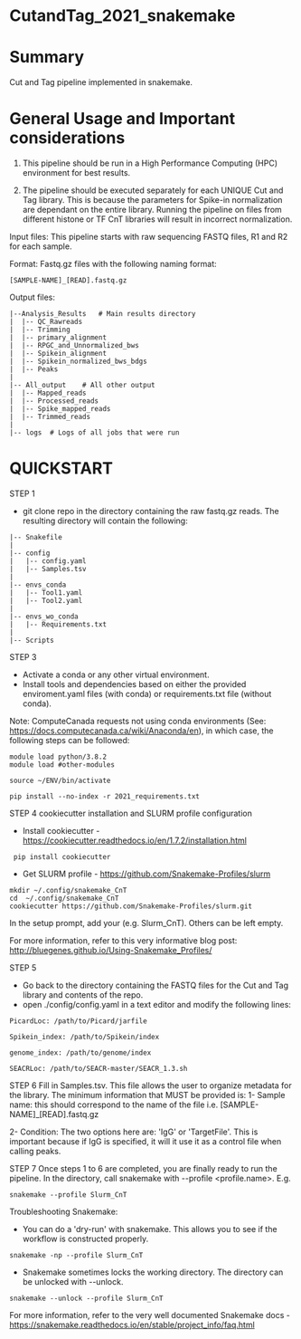 # CutandTag_2021_snakemake


# Summary
Cut and Tag pipeline implemented in snakemake.

# General Usage and Important considerations
1) This pipeline should be run in a High Performance Computing (HPC) environment for best results.

2) The pipeline should be executed separately for each UNIQUE Cut and Tag library. This is because the parameters for Spike-in normalization are dependant on the entire library. Running the pipeline on files from different histone or TF CnT libraries will result in incorrect normalization.

Input files:
This pipeline starts with raw sequencing FASTQ files, R1 and R2 for each sample.

Format:
Fastq.gz files with the following naming format:

```
[SAMPLE-NAME]_[READ].fastq.gz
```


Output files:

```
|--Analysis_Results   # Main results directory
|  |-- QC_Rawreads
|  |-- Trimming
|  |-- primary_alignment
|  |-- RPGC_and_Unnormalized_bws
|  |-- Spikein_alignment
|  |-- Spikein_normalized_bws_bdgs
|  |-- Peaks
|
|-- All_output    # All other output
|  |-- Mapped_reads
|  |-- Processed_reads
|  |-- Spike_mapped_reads
|  |-- Trimmed_reads
|
|-- logs  # Logs of all jobs that were run
```



# QUICKSTART

STEP 1
- git clone repo in the directory containing the raw fastq.gz reads. The resulting directory will contain the following:

```
|-- Snakefile
|
|-- config  
|   |-- config.yaml
|   |-- Samples.tsv
|
|-- envs_conda
|   |-- Tool1.yaml
|   |-- Tool2.yaml
|
|-- envs_wo_conda
|   |-- Requirements.txt
|
|-- Scripts
```

STEP 3
- Activate a conda or any other virtual environment.
- Install tools and dependencies based on either the provided enviroment.yaml files (with conda) or requirements.txt file (without conda).

Note: ComputeCanada requests not using conda environments (See: https://docs.computecanada.ca/wiki/Anaconda/en), in which case, the following steps can be followed:

```
module load python/3.8.2
module load #other-modules
```
```
source ~/ENV/bin/activate
```

```
pip install --no-index -r 2021_requirements.txt
```

STEP 4
cookiecutter installation and SLURM profile configuration
 - Install cookiecutter - https://cookiecutter.readthedocs.io/en/1.7.2/installation.html

```
 pip install cookiecutter
```
 - Get SLURM profile - https://github.com/Snakemake-Profiles/slurm

```
mkdir ~/.config/snakemake_CnT
cd  ~/.config/snakemake_CnT
cookiecutter https://github.com/Snakemake-Profiles/slurm.git
```

In the setup prompt, add your <profile name> (e.g. Slurm_CnT). Others can be left empty.

For more information, refer to this very informative blog post: http://bluegenes.github.io/Using-Snakemake_Profiles/

STEP 5
- Go back to the directory containing the FASTQ files for the Cut and Tag library and contents of the repo.
- open ./config/config.yaml in a text editor and modify the following lines:
```
PicardLoc: /path/to/Picard/jarfile

Spikein_index: /path/to/Spikein/index

genome_index: /path/to/genome/index

SEACRLoc: /path/to/SEACR-master/SEACR_1.3.sh
```

STEP 6
Fill in Samples.tsv. This file allows the user to organize metadata for the library. The minimum information that MUST be provided is:
1- Sample name: this should correspond to the name of the file i.e. [SAMPLE-NAME]_[READ].fastq.gz

2- Condition: The two options here are: 'IgG' or 'TargetFile'. This is important because if IgG is specified, it will it use it as a control file when calling peaks.


STEP 7
Once steps 1 to 6 are completed, you are finally ready to run the pipeline. In the directory, call snakemake with --profile <profile.name>. E.g.


```
snakemake --profile Slurm_CnT
```

Troubleshooting Snakemake:

- You can do a 'dry-run' with snakemake. This allows you to see if the workflow is constructed properly.
```
snakemake -np --profile Slurm_CnT
```

- Snakemake sometimes locks the working directory. The directory can be unlocked with --unlock.
```
snakemake --unlock --profile Slurm_CnT
```

For more information, refer to the very well documented Snakemake docs - https://snakemake.readthedocs.io/en/stable/project_info/faq.html
